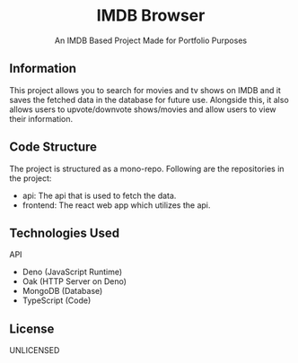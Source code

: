 <div align="center">

# IMDB Browser
An IMDB Based Project Made for Portfolio Purposes
</div>

## Information
This project allows you to search for movies and tv shows on IMDB and it saves the fetched data in the database for future use. Alongside this, it also allows users to upvote/downvote shows/movies and allow users to view their information.

## Code Structure
The project is structured as a mono-repo. Following are the repositories in the project:
- api: The api that is used to fetch the data.
- frontend: The react web app which utilizes the api.

## Technologies Used
API
- Deno (JavaScript Runtime)
- Oak (HTTP Server on Deno)
- MongoDB (Database)
- TypeScript (Code)

## License
UNLICENSED